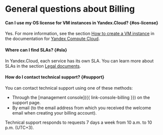 # General questions about Billing

#### Can I use my OS license for VM instances in Yandex.Cloud? {#os-license}

Yes. For more information, see the section [How to create a VM instance](../../compute/operations/vm-create/create-linux-vm.md) in the documentation for [Yandex Compute Cloud](../../compute/).

#### Where can I find SLAs? {#sla}

In Yandex.Cloud, each service has its own SLA. You can learn more about SLAs in the section [Legal documents](https://yandex.ru/legal/cloud_sla/?lang=en).

#### How do I contact technical support? {#support}

You can contact technical support using one of these methods:

- Through the [management console]({{ link-console-billing }}) on the support page.
- By email (to the email address from which you received the welcome email when creating your billing account).

Technical support responds to requests 7 days a week from 10 a.m. to 10 p.m. (UTC+3).

